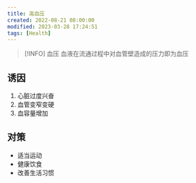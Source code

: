 ```yaml
---
title: 高血压
created: 2022-08-21 08:00:00
modified: 2023-03-28 17:24:51
tags: [Health]
---
```


> [!INFO] 血压
> 血液在流通过程中对血管壁造成的压力即为血压

## 诱因

1. 心脏过度兴奋
2. 血管变窄变硬
3. 血容量增加

## 对策

- 适当运动
- 健康饮食
- 改善生活习惯
